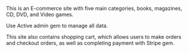 This is an E-commerce site with five main categories, books, magazines, CD, DVD, and Video games.

Use Active admin gem to manage all data.

This site also contains shopping cart, which allows users to make orders and checkout orders, 
as well as completing payment with Stripe gem.
